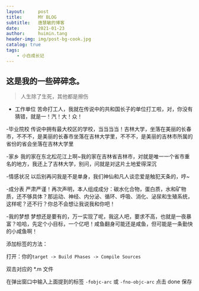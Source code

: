 ```yaml
---
layout:     post
title:      MY BLOG
subtitle:   唐慧敏的博客
date:       2021-01-23
author:     huimin.tang
header-img: img/post-bg-cook.jpg
catalog: true
tags:
    - 小白成长记
---
```




## 这是我的一些碎碎念。

> 人生除了生死，其他都是擦伤

- 工作单位
	苦命打工人，我就在传说中的共和国长子的单位打工啦，对，你没有猜错，就是一！汽！大！众！
	
-毕业院校
	传说中拥有最大校区的学校，当当当当！吉林大学，坐落在美丽的长春市，不不不，是美丽的长春市坐落在吉林大学里，不不不，是美丽的吉林市所属的省份的省会坐落在吉林大学里
							
-家乡
	我的家在东北松花江上啊~我的家在吉林省吉林市，对就是唯一一个省市重名的地方，我还上了吉林大学，别问，问就是对这片土地爱得深沉
	
-情感状况
	以后别再问我是不是单身，我们神仙和凡人谈恋爱是触犯天条的，哼~
						
-成分表
	严肃严谨！再次声明，本人组成成分：碳水化合物，蛋白质，水和矿物质，还不够具体？那运动、神经、内分泌、循环、呼吸、消化、泌尿和生殖系统，这样呢？还不行？你总不会想让我说我和你吧！</p>

-我的梦想
	梦想还是要有的，万一实现了呢，我这人吧，要求不高，也就是一夜暴富？哈哈，先定个小目标，一个亿吧！咸鱼翻身可能还是咸鱼，但可能是一条勤快的小咸鱼啊！

添加标签的方法：

打开：你的`target -> Build Phases -> Compile Sources`

双击对应的 *.m 文件

在弹出窗口中输入上面提到的标签 `-fobjc-arc` 或 `-fno-objc-arc`
点击 done 保存

 

